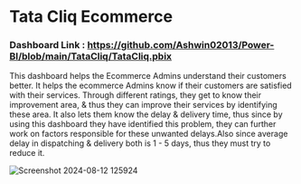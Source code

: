 # Tata Cliq Ecommerce

### Dashboard Link : https://github.com/Ashwin02013/Power-BI/blob/main/TataCliq/TataCliq.pbix

This dashboard helps the Ecommerce Admins understand their customers better. It helps the ecommerce Admins know if their customers are satisfied with their services. Through different ratings, they get to know their improvement area, & thus they can improve their services by identifying these area. It also lets them know the delay & delivery time, thus since by using this dashboard they have identified this problem, they can further work on factors responsible for these unwanted delays.Also since average delay in dispatching & delivery both is 1 - 5 days, thus they must try to reduce it.

![Screenshot 2024-08-12 125924](https://github.com/user-attachments/assets/d23c53d1-949a-452e-badc-21cfd45f443f)
